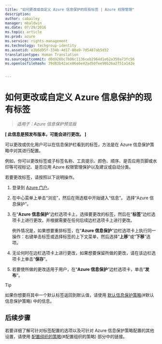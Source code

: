 ```yaml
---
title: "如何更改或自定义 Azure 信息保护的现有标签 | Azure 权限管理"
description: 
author: cabailey
manager: mbaldwin
ms.date: 07/29/2016
ms.topic: article
ms.prod: azure
ms.service: rights-management
ms.technology: techgroup-identity
ms.assetid: e3b6d95f-334b-4d17-80a9-7d5487ab5d32
translationtype: Human Translation
ms.sourcegitcommit: d0d926bc7b06c1136ceb2964d1e62a350a73fc56
ms.openlocfilehash: 39d83b42ace06e6e42ad50fee90b26a2f51a142e


---
```


# 如何更改或自定义 Azure 信息保护的现有标签

>*适用于：Azure 信息保护预览版*

**[ 此信息是预发布版本，可能会进行更改。 ]**

可以更改或优化用户可以在信息保护栏看到的标签，方法是在 Azure 信息保护策略中对其进行配置。

例如，你可以更改标签或子标签名称、工具提示、颜色、顺序、是否应用页脚或水印等可视标记、是否应用 Azure 权限管理保护以及建议或自动分类。

若要更改标签，请按照以下说明操作。


1. 登录到 [Azure 门户](https://portal.azure.com)。
 
2. 在中心菜单上单击“浏览”，然后在筛选框中开始键入“信息”。 选择“Azure 信息保护”。

3. 在“**Azure 信息保护**”边栏选项卡上，选择要更改的标签，然后在“**标签**”边栏选项卡上进行更改，并根据需要在任何后续边栏选项卡上进行更改。

    例外情况是，如果想要重排标签，在“**Azure 信息保护**”边栏选项卡上执行同一操作：右键单击标签或选择标签的上下文菜单，然后选择“**上移**”或“**下移**”选项。

4. 无论何时在边栏选项卡上进行更改，如果想要保留所做的更改，请在该边栏选项卡上单击“**保存**”。

5. 若要使所做的更改适用于用户，在“**Azure 信息保护**”边栏选项卡，单击“**发布**”。

> [!TIP]
>如果你想要将其中一个默认标签返回到默认值，请使用 [默认信息保护策略](configure-policy-default.md)(#默认信息保护策略) 中的信息。

## 后续步骤

若要详细了解可针对标签配置的选项以及可针对 Azure 信息保护策略配置的其他设置，请使用 [配置组织的策略](configure-policy.md#configuring-your-organization-s-policy)(#配置组织的策略) 部分中的链接。






<!--HONumber=Jul16_HO5-->


